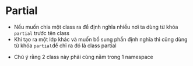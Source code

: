 # Partial
- Nếu muốn chia một class ra để định nghĩa nhiều nơi ta dùng từ khóa
```partial``` trước tên class
- Khi tạo ra một lớp khác và muốn bổ sung phần định nghĩa thì cũng dùng từ khóa ```partial```để chỉ ra đó là class partial
+ Chú ý rằng 2 class này phải cùng nằm trong 1 namespace